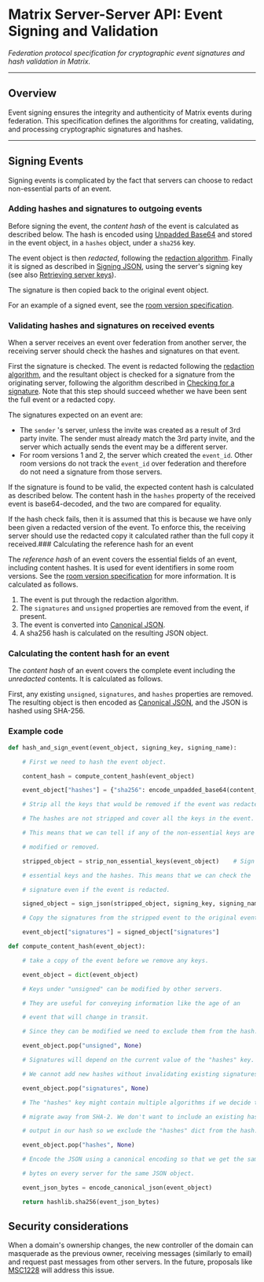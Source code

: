 # Matrix Server-Server API: Event Signing and Validation

*Federation protocol specification for cryptographic event signatures and hash validation in Matrix.*

---

## Overview

Event signing ensures the integrity and authenticity of Matrix events during federation. This specification defines the algorithms for creating, validating, and processing cryptographic signatures and hashes.

---

## Signing Events

Signing events is complicated by the fact that servers can choose to redact non-essential parts of an event.

### Adding hashes and signatures to outgoing events

Before signing the event, the *content hash* of the event is calculated as described below. The hash is encoded using [Unpadded Base64](https://spec.matrix.org/unstable/appendices/#unpadded-base64) and stored in the event object, in a `hashes` object, under a `sha256` key.

The event object is then *redacted*, following the [redaction algorithm](https://spec.matrix.org/unstable/client-server-api/#redactions). Finally it is signed as described in [Signing JSON](https://spec.matrix.org/unstable/appendices/#signing-json), using the server's signing key (see also [Retrieving server keys](https://spec.matrix.org/unstable/server-server-api/#retrieving-server-keys)).

The signature is then copied back to the original event object.

For an example of a signed event, see the [room version specification](https://spec.matrix.org/unstable/rooms/).

### Validating hashes and signatures on received events

When a server receives an event over federation from another server, the receiving server should check the hashes and signatures on that event.

First the signature is checked. The event is redacted following the [redaction algorithm](https://spec.matrix.org/unstable/client-server-api/#redactions), and the resultant object is checked for a signature from the originating server, following the algorithm described in [Checking for a signature](https://spec.matrix.org/unstable/appendices/#checking-for-a-signature). Note that this step should succeed whether we have been sent the full event or a redacted copy.

The signatures expected on an event are:

- The `sender` 's server, unless the invite was created as a result of 3rd party invite. The sender must already match the 3rd party invite, and the server which actually sends the event may be a different server.
- For room versions 1 and 2, the server which created the `event_id`. Other room versions do not track the `event_id` over federation and therefore do not need a signature from those servers.

If the signature is found to be valid, the expected content hash is calculated as described below. The content hash in the `hashes` property of the received event is base64-decoded, and the two are compared for equality.

If the hash check fails, then it is assumed that this is because we have only been given a redacted version of the event. To enforce this, the receiving server should use the redacted copy it calculated rather than the full copy it received.### Calculating the reference hash for an event

The *reference hash* of an event covers the essential fields of an event, including content hashes. It is used for event identifiers in some room versions. See the [room version specification](https://spec.matrix.org/unstable/rooms/) for more information. It is calculated as follows.

1. The event is put through the redaction algorithm.
2. The `signatures` and `unsigned` properties are removed from the event, if present.
3. The event is converted into [Canonical JSON](https://spec.matrix.org/unstable/appendices/#canonical-json).
4. A sha256 hash is calculated on the resulting JSON object.

### Calculating the content hash for an event

The *content hash* of an event covers the complete event including the *unredacted* contents. It is calculated as follows.

First, any existing `unsigned`, `signatures`, and `hashes` properties are removed. The resulting object is then encoded as [Canonical JSON](https://spec.matrix.org/unstable/appendices/#canonical-json), and the JSON is hashed using SHA-256.

### Example code

```py
def hash_and_sign_event(event_object, signing_key, signing_name):

    # First we need to hash the event object.

    content_hash = compute_content_hash(event_object)

    event_object["hashes"] = {"sha256": encode_unpadded_base64(content_hash)}

    # Strip all the keys that would be removed if the event was redacted.

    # The hashes are not stripped and cover all the keys in the event.

    # This means that we can tell if any of the non-essential keys are

    # modified or removed.

    stripped_object = strip_non_essential_keys(event_object)    # Sign the stripped JSON object. The signature only covers the

    # essential keys and the hashes. This means that we can check the

    # signature even if the event is redacted.

    signed_object = sign_json(stripped_object, signing_key, signing_name)

    # Copy the signatures from the stripped event to the original event.

    event_object["signatures"] = signed_object["signatures"]

def compute_content_hash(event_object):

    # take a copy of the event before we remove any keys.

    event_object = dict(event_object)

    # Keys under "unsigned" can be modified by other servers.

    # They are useful for conveying information like the age of an

    # event that will change in transit.

    # Since they can be modified we need to exclude them from the hash.

    event_object.pop("unsigned", None)

    # Signatures will depend on the current value of the "hashes" key.

    # We cannot add new hashes without invalidating existing signatures.

    event_object.pop("signatures", None)

    # The "hashes" key might contain multiple algorithms if we decide to

    # migrate away from SHA-2. We don't want to include an existing hash

    # output in our hash so we exclude the "hashes" dict from the hash.

    event_object.pop("hashes", None)

    # Encode the JSON using a canonical encoding so that we get the same

    # bytes on every server for the same JSON object.

    event_json_bytes = encode_canonical_json(event_object)

    return hashlib.sha256(event_json_bytes)
```

## Security considerations

When a domain's ownership changes, the new controller of the domain can masquerade as the previous owner, receiving messages (similarly to email) and request past messages from other servers. In the future, proposals like [MSC1228](https://github.com/matrix-org/matrix-spec-proposals/issues/1228) will address this issue.